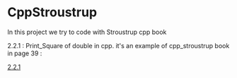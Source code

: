 # CppStroustrup
In this project we try to code with Stroustrup cpp book

2.2.1 :
Print_Square of double in cpp. it's an example of cpp_stroustrup book in page 39 : 

[2.2.1](/CppStroustrup/2.2.1/)